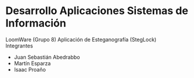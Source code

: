 # Desarrollo Aplicaciones Sistemas de Información
LoomWare (Grupo 8)
Aplicación de Esteganografía (StegLock) <br />
Integrantes <br />
- Juan Sebastián Abedrabbo
- Martín Esparza
- Isaac Proaño